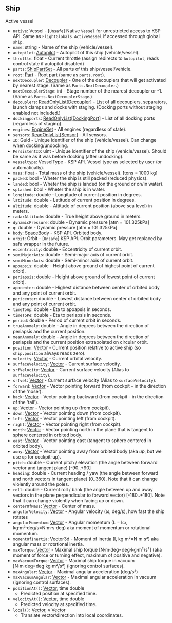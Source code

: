 ## Ship

Active vessel

- `native`: Vessel - \[`Unsafe`\] Native `Vessel` for unrestricted access to KSP API. Same as `FlightGlobals.ActiveVessel` if accessed through global `ship`.
- `name`: string - Name of the ship (vehicle/vessel).
- `autopilot`: [Autopilot](Autopilot.md) - Autopilot of this ship (vehicle/vessel).
- `throttle`: float - Current throttle (assign redirects to `Autopilot`, reads control state if autopilot disabled)
- `parts`: [ShipPartSet](../Parts/ShipPartSet.md) - All parts of this ship/vessel/vehicle.
- `root`: [Part](../Parts/PartBase.md) - Root part (same as `parts.root`).
- `nextDecoupler`: [Decoupler](../Parts/Decoupler.md) - One of the decouplers that will get activated by nearest stage. (Same as `Parts.NextDecoupler`.)
- `nextDecouplerStage`: int - Stage number of the nearest decoupler or -1. (Same as `Parts.NextDecouplerStage`.)
- `decouplers`: [ReadOnlyList](ReadOnlyList.1.md)\[[Decoupler](../Parts/Decoupler.md)\] - List of all decouplers, separators, launch clamps and docks with staging. (Docking ports without staging enabled not included.)
- `dockingports`: [ReadOnlyList](ReadOnlyList.1.md)\[[DockingPort](../Parts/DockingPort.md)\] - List of all docking ports (regardless of staging).
- `engines`: [EngineSet](../Parts/EngineSet.md) - All engines (regardless of state).
- `sensors`: [ReadOnlyList](ReadOnlyList.1.md)\[[Sensor](../Parts/Sensor.md)\] - All sensors.
- `ID`: Guid - Unique identifier of the ship (vehicle/vessel). Can change when docking/undocking.
- `PersistentID`: uint - Unique identifier of the ship (vehicle/vessel). Should be same as it was before docking (after undocking).
- `vesseltype`: VesselType - KSP API. Vessel type as selected by user (or automatically).
- `mass`: float - Total mass of the ship (vehicle/vessel). [tons = 1000 kg]
- `packed`: bool - Wheter the ship is still packed (reduced physics).
- `landed`: bool - Wheter the ship is landed (on the ground or on/in water).
- `splashed`: bool - Wheter the ship is in water.
- `longitude`: double - Longitude of current position in degrees.
- `latitude`: double - Latitude of current position in degrees.
- `altitude`: double - Altitude of current position (above sea level) in meters.
- `radarAltitude`: double - True height above ground in meters.
- `dynamicPressure`: double - Dynamic pressure [atm = 101.325kPa]
- `q`: double - Dynamic pressure [atm = 101.325kPa]
- `body`: [SpaceBody](SpaceBody.md) - KSP API. Orbited body.
- `orbit`: Orbit - \[`Unsafe`\] KSP API. Orbit parameters. May get replaced by safe wrapper in the future.
- `eccentricity`: double - Eccentricity of current orbit.
- `semiMajorAxis`: double - Semi-major axis of current orbit.
- `semiMinorAxis`: double - Semi-minor axis of current orbit.
- `apoapsis`: double - Height above ground of highest point of current orbit).
- `periapsis`: double - Height above ground of lowest point of current orbit).
- `apocenter`: double - Highest distance between center of orbited body and any point of current orbit.
- `pericenter`: double - Lowest distance between center of orbited body and any point of current orbit.
- `timeToAp`: double - Eta to apoapsis in seconds.
- `timeToPe`: double - Eta to periapsis in seconds.
- `period`: double - Period of current orbit in seconds.
- `trueAnomaly`: double - Angle in degrees between the direction of periapsis and the current position.
- `meanAnomaly`: double - Angle in degrees between the direction of periapsis and the current position extrapolated on circular orbit.
- `position`: [Vector](Vector.md) - Current position relative to active ship (so `ship.position` always reads zero).
- `velocity`: [Vector](Vector.md) - Current orbital velocity.
- `surfaceVelocity`: [Vector](Vector.md) - Current surface velocity.
- `srfVelocity`: [Vector](Vector.md) - Current surface velocity (Alias to `surfaceVelocity`).
- `srfvel`: [Vector](Vector.md) - Current surface velocity (Alias to `surfaceVelocity`).
- `forward`: [Vector](Vector.md) - Vector pointing forward (from cockpit - in the direction of the 'nose').
- `back`: [Vector](Vector.md) - Vector pointing backward (from cockpit - in the direction of the 'tail').
- `up`: [Vector](Vector.md) - Vector pointing up (from cockpit).
- `down`: [Vector](Vector.md) - Vector pointing down (from cockpit).
- `left`: [Vector](Vector.md) - Vector pointing left (from cockpit).
- `right`: [Vector](Vector.md) - Vector pointing right (from cockpit).
- `north`: [Vector](Vector.md) - Vector pointing north in the plane that is tangent to sphere centered in orbited body.
- `east`: [Vector](Vector.md) - Vector pointing east (tangent to sphere centered in orbited body).
- `away`: [Vector](Vector.md) - Vector pointing away from orbited body (aka *up*, but we use `up` for cockpit-up).
- `pitch`: double - Current pitch / elevation (the angle between forward vector and tangent plane) [-90..+90]
- `heading`: double - Current heading / yaw (the angle between forward and north vectors in tangent plane) [0..360]. Note that it can change violently around the poles.
- `roll`: double - Current roll / bank (the angle between up and away vectors in the plane perpendicular to forward vector) [-180..+180]. 
Note that it can change violently when facing up or down.
- `centerOfMass`: [Vector](Vector.md) - Center of mass.
- `angularVelocity`: [Vector](Vector.md) - Angular velocity (ω, deg/s), how fast the ship rotates
- `angularMomentum`: [Vector](Vector.md) - Angular momentum (L = Iω, kg⋅m²⋅deg/s=N⋅m⋅s⋅deg) aka moment of momentum or rotational momentum.
- `momentOfInertia`: Vector3d - Moment of inertia (I, kg⋅m²=N⋅m⋅s²) aka angular mass or rotational inertia.
- `maxTorque`: [Vector](Vector.md) - Maximal ship torque [N⋅m⋅deg=deg⋅kg⋅m²/s²] (aka moment of force or turning effect, maximum of positive and negative).
- `maxVacuumTorque`: [Vector](Vector.md) - Maximal ship torque in vacuum [N⋅m⋅deg=deg⋅kg⋅m²/s²] (ignoring control surfaces).
- `maxAngular`: [Vector](Vector.md) - Maximal angular acceleration (deg/s²)
- `maxVacuumAngular`: [Vector](Vector.md) - Maximal angular acceleration in vacuum (ignoring control surfaces).
- `positionAt()`: [Vector](Vector.md), time double
  - Predicted position at specified time.
- `velocityAt()`: [Vector](Vector.md), time double
  - Predicted velocity at specified time.
- `local()`: [Vector](Vector.md), v [Vector](Vector.md)
  - Translate vector/direction into local coordinates.
